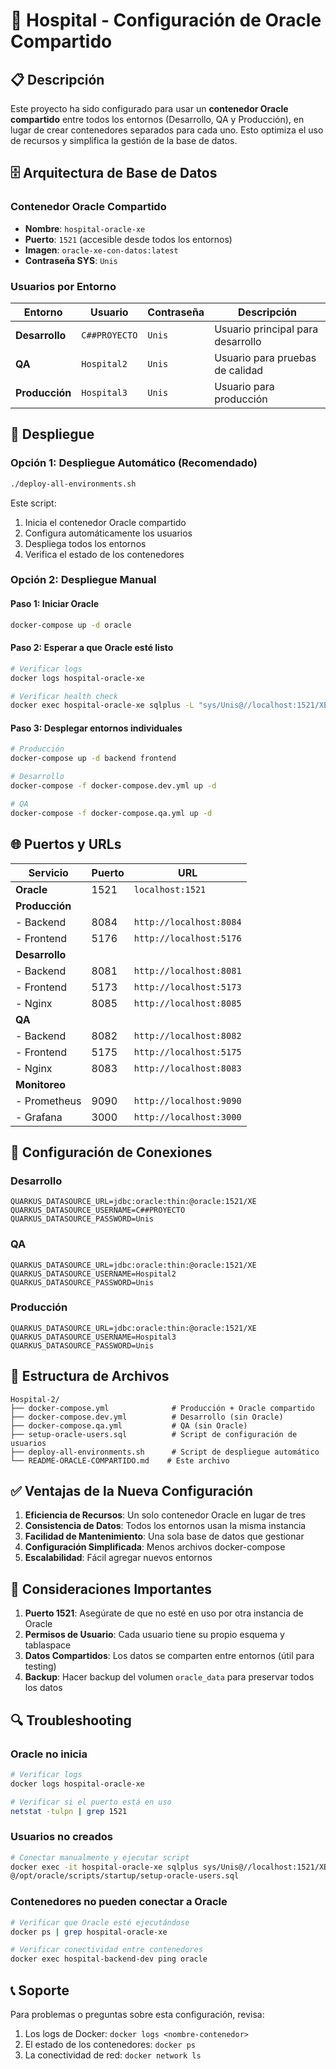 # 🏥 Hospital - Configuración de Oracle Compartido

## 📋 Descripción

Este proyecto ha sido configurado para usar un **contenedor Oracle compartido** entre todos los entornos (Desarrollo, QA y Producción), en lugar de crear contenedores separados para cada uno. Esto optimiza el uso de recursos y simplifica la gestión de la base de datos.

## 🗄️ Arquitectura de Base de Datos

### Contenedor Oracle Compartido
- **Nombre**: `hospital-oracle-xe`
- **Puerto**: `1521` (accesible desde todos los entornos)
- **Imagen**: `oracle-xe-con-datos:latest`
- **Contraseña SYS**: `Unis`

### Usuarios por Entorno
| Entorno | Usuario | Contraseña | Descripción |
|---------|---------|------------|-------------|
| **Desarrollo** | `C##PROYECTO` | `Unis` | Usuario principal para desarrollo |
| **QA** | `Hospital2` | `Unis` | Usuario para pruebas de calidad |
| **Producción** | `Hospital3` | `Unis` | Usuario para producción |

## 🚀 Despliegue

### Opción 1: Despliegue Automático (Recomendado)
```bash
./deploy-all-environments.sh
```

Este script:
1. Inicia el contenedor Oracle compartido
2. Configura automáticamente los usuarios
3. Despliega todos los entornos
4. Verifica el estado de los contenedores

### Opción 2: Despliegue Manual

#### Paso 1: Iniciar Oracle
```bash
docker-compose up -d oracle
```

#### Paso 2: Esperar a que Oracle esté listo
```bash
# Verificar logs
docker logs hospital-oracle-xe

# Verificar health check
docker exec hospital-oracle-xe sqlplus -L "sys/Unis@//localhost:1521/XE" AS SYSDBA @/opt/oracle/scripts/startup/setup-oracle-users.sql
```

#### Paso 3: Desplegar entornos individuales
```bash
# Producción
docker-compose up -d backend frontend

# Desarrollo
docker-compose -f docker-compose.dev.yml up -d

# QA
docker-compose -f docker-compose.qa.yml up -d
```

## 🌐 Puertos y URLs

| Servicio | Puerto | URL |
|----------|--------|-----|
| **Oracle** | 1521 | `localhost:1521` |
| **Producción** | | |
| - Backend | 8084 | `http://localhost:8084` |
| - Frontend | 5176 | `http://localhost:5176` |
| **Desarrollo** | | |
| - Backend | 8081 | `http://localhost:8081` |
| - Frontend | 5173 | `http://localhost:5173` |
| - Nginx | 8085 | `http://localhost:8085` |
| **QA** | | |
| - Backend | 8082 | `http://localhost:8082` |
| - Frontend | 5175 | `http://localhost:5175` |
| - Nginx | 8083 | `http://localhost:8083` |
| **Monitoreo** | | |
| - Prometheus | 9090 | `http://localhost:9090` |
| - Grafana | 3000 | `http://localhost:3000` |

## 🔧 Configuración de Conexiones

### Desarrollo
```properties
QUARKUS_DATASOURCE_URL=jdbc:oracle:thin:@oracle:1521/XE
QUARKUS_DATASOURCE_USERNAME=C##PROYECTO
QUARKUS_DATASOURCE_PASSWORD=Unis
```

### QA
```properties
QUARKUS_DATASOURCE_URL=jdbc:oracle:thin:@oracle:1521/XE
QUARKUS_DATASOURCE_USERNAME=Hospital2
QUARKUS_DATASOURCE_PASSWORD=Unis
```

### Producción
```properties
QUARKUS_DATASOURCE_URL=jdbc:oracle:thin:@oracle:1521/XE
QUARKUS_DATASOURCE_USERNAME=Hospital3
QUARKUS_DATASOURCE_PASSWORD=Unis
```

## 📁 Estructura de Archivos

```
Hospital-2/
├── docker-compose.yml              # Producción + Oracle compartido
├── docker-compose.dev.yml          # Desarrollo (sin Oracle)
├── docker-compose.qa.yml           # QA (sin Oracle)
├── setup-oracle-users.sql          # Script de configuración de usuarios
├── deploy-all-environments.sh      # Script de despliegue automático
└── README-ORACLE-COMPARTIDO.md    # Este archivo
```

## ✅ Ventajas de la Nueva Configuración

1. **Eficiencia de Recursos**: Un solo contenedor Oracle en lugar de tres
2. **Consistencia de Datos**: Todos los entornos usan la misma instancia
3. **Facilidad de Mantenimiento**: Una sola base de datos que gestionar
4. **Configuración Simplificada**: Menos archivos docker-compose
5. **Escalabilidad**: Fácil agregar nuevos entornos

## 🚨 Consideraciones Importantes

1. **Puerto 1521**: Asegúrate de que no esté en uso por otra instancia de Oracle
2. **Permisos de Usuario**: Cada usuario tiene su propio esquema y tablaspace
3. **Datos Compartidos**: Los datos se comparten entre entornos (útil para testing)
4. **Backup**: Hacer backup del volumen `oracle_data` para preservar todos los datos

## 🔍 Troubleshooting

### Oracle no inicia
```bash
# Verificar logs
docker logs hospital-oracle-xe

# Verificar si el puerto está en uso
netstat -tulpn | grep 1521
```

### Usuarios no creados
```bash
# Conectar manualmente y ejecutar script
docker exec -it hospital-oracle-xe sqlplus sys/Unis@//localhost:1521/XE AS SYSDBA
@/opt/oracle/scripts/startup/setup-oracle-users.sql
```

### Contenedores no pueden conectar a Oracle
```bash
# Verificar que Oracle esté ejecutándose
docker ps | grep hospital-oracle-xe

# Verificar conectividad entre contenedores
docker exec hospital-backend-dev ping oracle
```

## 📞 Soporte

Para problemas o preguntas sobre esta configuración, revisa:
1. Los logs de Docker: `docker logs <nombre-contenedor>`
2. El estado de los contenedores: `docker ps`
3. La conectividad de red: `docker network ls`
